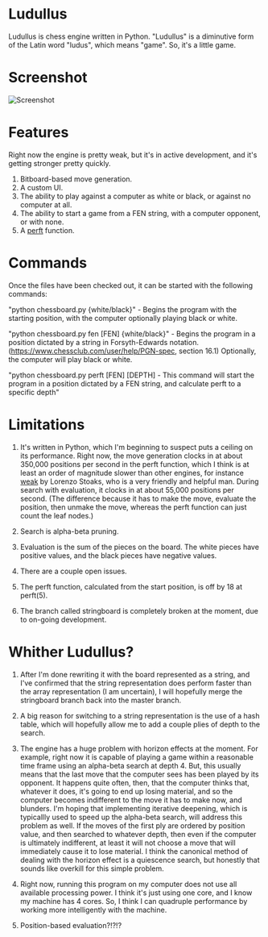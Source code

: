 Ludullus
========
Ludullus is chess engine written in Python. "Ludullus" is a diminutive form of the Latin word "ludus", which means "game". So, it's a little game.

Screenshot
==========
![Screenshot](https://cloud.githubusercontent.com/assets/3838367/18210411/592c9e90-7106-11e6-83af-a51321de8f6d.png)

Features
========
Right now the engine is pretty weak, but it's in active development, and it's getting stronger pretty quickly.

1. Bitboard-based move generation.
2. A custom UI.
3. The ability to play against a computer as white or black, or against no computer at all.
4. The ability to start a game from a FEN string, with a computer opponent, or with none.
5. A [perft](https://chessprogramming.wikispaces.com/Perft) function.

Commands
========

Once the files have been checked out, it can be started with the following commands:

"python chessboard.py {white/black}" - Begins the program with the starting position, with the computer optionally playing black or white.

"python chessboard.py fen [FEN] {white/black}" - Begins the program in a position dictated by a string in Forsyth-Edwards notation. (https://www.chessclub.com/user/help/PGN-spec, section 16.1) Optionally, the computer will play black or white.

"python chessboard.py perft [FEN] [DEPTH] - This command will start the program in a position dictated by a FEN string, and calculate perft to a specific depth"

Limitations
===========

1. It's written in Python, which I'm beginning to suspect puts a ceiling on its performance. Right now, the move generation clocks in at about 350,000 positions per second in the perft function, which I think is at least an order of magnitude slower than other engines, for instance [weak](https://github.com/lorenzo-stoakes/weak) by Lorenzo Stoaks, who is a very friendly and helpful man. During search with evaluation, it clocks in at about 55,000 positions per second. (The difference because it has to make the move, evaluate the position, then unmake the move, whereas the perft function can just count the leaf nodes.)

2. Search is alpha-beta pruning.

3. Evaluation is the sum of the pieces on the board. The white pieces have positive values, and the black pieces have negative values.

4. There are a couple open issues. 

5. The perft function, calculated from the start position, is off by 18 at perft(5).

6. The branch called stringboard is completely broken at the moment, due to on-going development.

Whither Ludullus?
=================

1. After I'm done rewriting it with the board represented as a string, and I've confirmed that the string representation does perform faster than the array representation (I am uncertain), I will hopefully merge the stringboard branch back into the master branch.

2. A big reason for switching to a string representation is the use of a hash table, which will hopefully allow me to add a couple plies of depth to the search.

3. The engine has a huge problem with horizon effects at the moment. For example, right now it is capable of playing a game within a reasonable time frame using an alpha-beta search at depth 4. But, this usually means that the last move that the computer sees has been played by its opponent. It happens quite often, then, that the computer thinks that, whatever it does, it's going to end up losing material, and so the computer becomes indifferent to the move it has to make now, and blunders. I'm hoping that implementing iterative deepening, which is typicallly used to speed up the alpha-beta search, will address this problem as well. If the moves of the first ply are ordered by position value, and then searched to whatever depth, then even if the computer is ultimately indifferent, at least it will not choose a move that will immediately cause it to lose material. I think the canonical method of dealing with the horizon effect is a quiescence search, but honestly that sounds like overkill for this simple problem.

4. Right now, running this program on my computer does not use all available processing power. I think it's just using one core, and I know my machine has 4 cores. So, I think I can quadruple performance by working more intelligently with the machine.

5. Position-based evaluation?!?!?